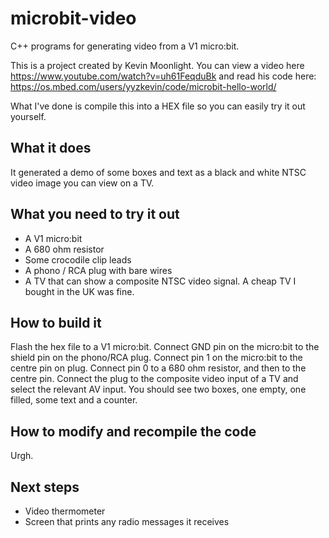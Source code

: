 # microbit-video
C++ programs for generating video from a V1 micro:bit.

This is a project created by Kevin Moonlight. You can view a video here https://www.youtube.com/watch?v=uh61FeqduBk and read his code here: https://os.mbed.com/users/yyzkevin/code/microbit-hello-world/

What I've done is compile this into a HEX file so you can easily try it out yourself.

## What it does
It generated a demo of some boxes and text as a black and white NTSC video image you can view on a TV.

## What you need to try it out
- A V1 micro:bit
- A 680 ohm resistor
- Some crocodile clip leads
- A phono / RCA plug with bare wires
- A TV that can show a composite NTSC video signal. A cheap TV I bought in the UK was fine.

## How to build it
Flash the hex file to a V1 micro:bit.
Connect GND pin on the micro:bit to the shield pin on the phono/RCA plug.
Connect pin 1 on the micro:bit to the centre pin on plug.
Connect pin 0 to a 680 ohm resistor, and then to the centre pin.
Connect the plug to the composite video input of a TV and select the relevant AV input. You should see 
two boxes, one empty, one filled, some text and a counter.


## How to modify and recompile the code
Urgh.


## Next steps
- Video thermometer
- Screen that prints any radio messages it receives
